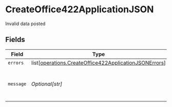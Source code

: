 # CreateOffice422ApplicationJSON

Invalid data posted


## Fields

| Field                                                                                                                        | Type                                                                                                                         | Required                                                                                                                     | Description                                                                                                                  | Example                                                                                                                      |
| ---------------------------------------------------------------------------------------------------------------------------- | ---------------------------------------------------------------------------------------------------------------------------- | ---------------------------------------------------------------------------------------------------------------------------- | ---------------------------------------------------------------------------------------------------------------------------- | ---------------------------------------------------------------------------------------------------------------------------- |
| `errors`                                                                                                                     | list[[operations.CreateOffice422ApplicationJSONErrors](undefined/models/operations/createoffice422applicationjsonerrors.md)] | :heavy_minus_sign:                                                                                                           | N/A                                                                                                                          |                                                                                                                              |
| `message`                                                                                                                    | *Optional[str]*                                                                                                              | :heavy_minus_sign:                                                                                                           | N/A                                                                                                                          | The given data was invalid.                                                                                                  |